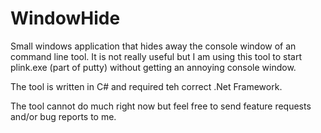 WindowHide
==========

Small windows application that hides away the console window of an command line tool. It is not really useful but I am using this tool to start plink.exe (part of putty) without getting an annoying console window.

The tool is written in C# and required teh correct .Net Framework.

The tool cannot do much right now but feel free to send feature requests and/or bug reports to me.

